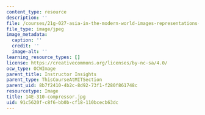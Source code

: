 ```yaml
---
content_type: resource
description: ''
file: /courses/21g-027-asia-in-the-modern-world-images-representations-fall-2016/91c5620fc8f6bb0bcf18110bcecb63dc_14E-310-compressor.jpg
file_type: image/jpeg
image_metadata:
  caption: ''
  credit: ''
  image-alt: ''
learning_resource_types: []
license: https://creativecommons.org/licenses/by-nc-sa/4.0/
ocw_type: OCWImage
parent_title: Instructor Insights
parent_type: ThisCourseAtMITSection
parent_uid: 8b7f2410-4b2c-8d92-73f1-f280f861748c
resourcetype: Image
title: 14E-310-compressor.jpg
uid: 91c5620f-c8f6-bb0b-cf18-110bcecb63dc
---
```

